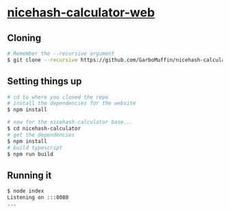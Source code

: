 # [nicehash-calculator-web](https://nicehash.garbomuffin.com)

## Cloning

```bash
# Remember the --recursive argument
$ git clone --recursive https://github.com/GarboMuffin/nicehash-calculator-web
```

## Setting things up

```bash
# cd to where you cloned the repo
# install the dependencies for the website
$ npm install

# now for the nicehash-calculator base...
$ cd nicehash-calculator
# get the dependencies
$ npm install
# build typescript
$ npm run build
```

## Running it

```bash
$ node index
Listening on :::8080
...
```
